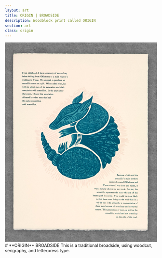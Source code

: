 ```yaml
---
layout: art
title: ORIGIN | BROADSIDE
description: Woodblock print called ORIGIN
section: art
class: origin
---
```


<div class="content half"><a class="max" rel="group" href="origin.jpg" ><img src="origin.jpg" alt=" "/></a></div>

<div class="content half" markdown="1">
# **ORIGIN** BROADSIDE
This is a traditional broadside, using woodcut, serigraphy, and letterpress type.
</div>
